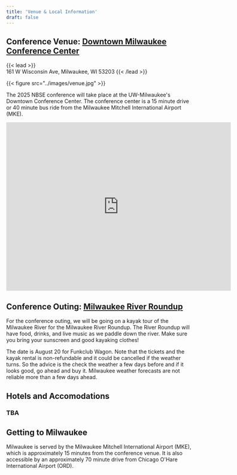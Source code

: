 ```yaml
---
title: 'Venue & Local Information'
draft: false
---
```

## Conference Venue: [Downtown Milwaukee Conference Center](https://uwm.edu/sce/meeting-spaces/)
{{< lead >}}  
161 W Wisconsin Ave, Milwaukee, WI 53203
{{< /lead >}}

{{< figure src="../images/venue.jpg" >}}

The 2025 NBSE conference will take place at the UW-Milwaukee's Downtown
Conference Center.  The conference center is a 15 minute drive or 40 minute bus
ride from the Milwaukee Mitchell International Airport (MKE).

<iframe src="https://www.google.com/maps/embed?pb=!1m18!1m12!1m3!1d2916.147096485105!2d-87.9147176239646!3d43.038336471137924!2m3!1f0!2f0!3f0!3m2!1i1024!2i768!4f13.1!3m3!1m2!1s0x880519a068be1f99%3A0xf7dc3b6c02a3b025!2s161%20W%20Wisconsin%20Ave%2C%20Milwaukee%2C%20WI%2053203!5e0!3m2!1sen!2sus!4v1747672525013!5m2!1sen!2sus" width="600" height="450" style="border:0;" allowfullscreen="" loading="lazy" referrerpolicy="no-referrer-when-downgrade"></iframe>

## Conference Outing: [Milwaukee River Roundup](https://www.mkeriverroundup.com/)
For the conference outing, we will be going on a kayak tour of the Milwaukee River for
the Milwaukee River Roundup.  The River Roundup will have food, drinks, and live
music as we paddle down the river.  Make sure you bring your sunscreen and good kayaking clothes!

The date is August 20 for Funkclub Wagon. Note that the tickets and the kayak
rental is non-refundable and it could be cancelled if the weather turns. So the
advice is the check the weather a few days before and if it looks good, go ahead
and buy it. Milwaukee weather forecasts are not reliable more than a few days
ahead.

## Hotels and Accomodations
### TBA

## Getting to Milwaukee
Milwaukee is served by the Milwaukee Mitchell International Airport (MKE), which
is approximately 15 minutes from the conference venue.  It is also accessible by
an approximately 70 minute drive from Chicago O'Hare International Airport
(ORD).